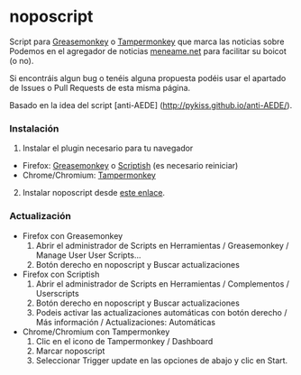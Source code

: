 # noposcript

Script para [Greasemonkey](https://addons.mozilla.org/es/firefox/addon/greasemonkey/) o [Tampermonkey](https://chrome.google.com/webstore/detail/tampermonkey/dhdgffkkebhmkfjojejmpbldmpobfkfo) que marca las noticias sobre Podemos en el agregador de noticias [meneame.net](https://www.meneame.net/)  para facilitar su boicot (o no).

Si encontráis algun bug o tenéis alguna propuesta podéis usar el apartado de Issues o Pull Requests de esta misma página.

Basado en la idea del script [anti-AEDE] (http://pykiss.github.io/anti-AEDE/).

### Instalación

1. Instalar el plugin necesario para tu navegador
  * Firefox: [Greasemonkey](https://addons.mozilla.org/es/firefox/addon/greasemonkey/) o [Scriptish](https://addons.mozilla.org/en-US/firefox/addon/scriptish/) (es necesario reiniciar)
  * Chrome/Chromium: [Tampermonkey](https://chrome.google.com/webstore/detail/tampermonkey/dhdgffkkebhmkfjojejmpbldmpobfkfo)
2. Instalar noposcript desde [este enlace](https://github.com/jacobino1789/noposcript/raw/master/nopo.user.js).

### Actualización

* Firefox con Greasemonkey
  1. Abrir el administrador de Scripts en Herramientas / Greasemonkey / Manage User User Scripts...
  2. Botón derecho en noposcript y Buscar actualizaciones
* Firefox con Scriptish
  1. Abrir el administrador de Scripts en Herramientas / Complementos / Userscripts
  2. Botón derecho en noposcript y Buscar actualizaciones
  3. Podeis activar las actualizaciones automáticas con botón derecho / Más información / Actualizaciones: Automáticas
* Chrome/Chromium con Tampermonkey
  1. Clic en el icono de Tampermonkey / Dashboard
  2. Marcar noposcript
  3. Seleccionar Trigger update en las opciones de abajo y clic en Start.
